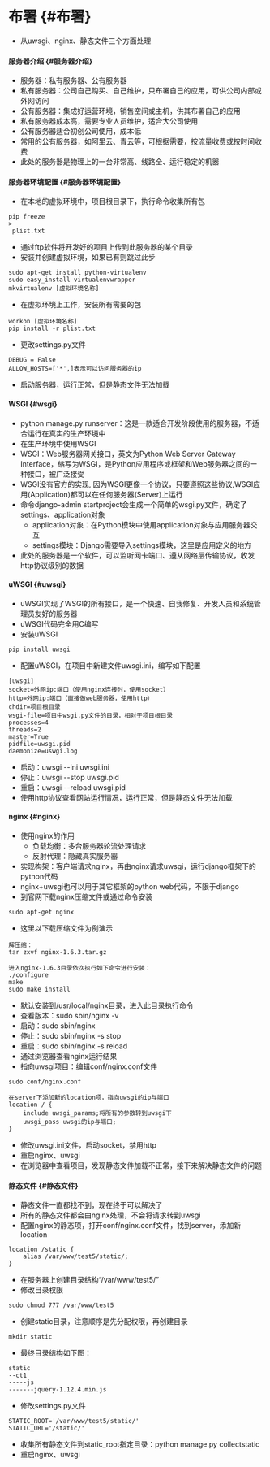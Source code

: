 # 布署 {#布署}

* 从uwsgi、nginx、静态文件三个方面处理

#### 服务器介绍 {#服务器介绍}

* 服务器：私有服务器、公有服务器
* 私有服务器：公司自己购买、自己维护，只布署自己的应用，可供公司内部或外网访问
* 公有服务器：集成好运营环境，销售空间或主机，供其布署自己的应用
* 私有服务器成本高，需要专业人员维护，适合大公司使用
* 公有服务器适合初创公司使用，成本低
* 常用的公有服务器，如阿里云、青云等，可根据需要，按流量收费或按时间收费
* 此处的服务器是物理上的一台非常高、线路全、运行稳定的机器

#### 服务器环境配置 {#服务器环境配置}

* 在本地的虚拟环境中，项目根目录下，执行命令收集所有包

```
pip freeze 
>
 plist.txt

```

* 通过ftp软件将开发好的项目上传到此服务器的某个目录
* 安装并创建虚拟环境，如果已有则跳过此步

```
sudo apt-get install python-virtualenv
sudo easy_install virtualenvwrapper
mkvirtualenv [虚拟环境名称]

```

* 在虚拟环境上工作，安装所有需要的包

```
workon [虚拟环境名称]
pip install -r plist.txt

```

* 更改settings.py文件

```
DEBUG = False
ALLOW_HOSTS=['*',]表示可以访问服务器的ip

```

* 启动服务器，运行正常，但是静态文件无法加载

#### WSGI {#wsgi}

* python manage.py runserver：这是一款适合开发阶段使用的服务器，不适合运行在真实的生产环境中
* 在生产环境中使用WSGI
* WSGI：Web服务器网关接口，英文为Python Web Server Gateway Interface，缩写为WSGI，是Python应用程序或框架和Web服务器之间的一种接口，被广泛接受
* WSGI没有官方的实现, 因为WSGI更像一个协议，只要遵照这些协议,WSGI应用\(Application\)都可以在任何服务器\(Server\)上运行
* 命令django-admin startproject会生成一个简单的wsgi.py文件，确定了settings、application对象
  * application对象：在Python模块中使用application对象与应用服务器交互
  * settings模块：Django需要导入settings模块，这里是应用定义的地方
* 此处的服务器是一个软件，可以监听网卡端口、遵从网络层传输协议，收发http协议级别的数据

#### uWSGI {#uwsgi}

* uWSGI实现了WSGI的所有接口，是一个快速、自我修复、开发人员和系统管理员友好的服务器
* uWSGI代码完全用C编写
* 安装uWSGI

```
pip install uwsgi

```

* 配置uWSGI，在项目中新建文件uwsgi.ini，编写如下配置

```
[uwsgi]
socket=外网ip:端口（使用nginx连接时，使用socket）
http=外网ip:端口（直接做web服务器，使用http）
chdir=项目根目录
wsgi-file=项目中wsgi.py文件的目录，相对于项目根目录
processes=4
threads=2
master=True
pidfile=uwsgi.pid
daemonize=uswgi.log

```

* 启动：uwsgi --ini uwsgi.ini
* 停止：uwsgi --stop uwsgi.pid
* 重启：uwsgi --reload uwsgi.pid
* 使用http协议查看网站运行情况，运行正常，但是静态文件无法加载

#### nginx {#nginx}

* 使用nginx的作用
  * 负载均衡：多台服务器轮流处理请求
  * 反射代理：隐藏真实服务器
* 实现构架：客户端请求nginx，再由nginx请求uwsgi，运行django框架下的python代码
* nginx+uwsgi也可以用于其它框架的python web代码，不限于django
* 到官网下载nginx压缩文件或通过命令安装

```
sudo apt-get nginx

```

* 这里以下载压缩文件为例演示

```
解压缩：
tar zxvf nginx-1.6.3.tar.gz

进入nginx-1.6.3目录依次执行如下命令进行安装：
./configure
make
sudo make install

```

* 默认安装到/usr/local/nginx目录，进入此目录执行命令
* 查看版本：sudo sbin/nginx -v
* 启动：sudo sbin/nginx
* 停止：sudo sbin/nginx -s stop
* 重启：sudo sbin/nginx -s reload
* 通过浏览器查看nginx运行结果
* 指向uwsgi项目：编辑conf/nginx.conf文件

```
sudo conf/nginx.conf

在server下添加新的location项，指向uwsgi的ip与端口
location / {
    include uwsgi_params;将所有的参数转到uwsgi下
    uwsgi_pass uwsgi的ip与端口;
}

```

* 修改uwsgi.ini文件，启动socket，禁用http
* 重启nginx、uwsgi
* 在浏览器中查看项目，发现静态文件加载不正常，接下来解决静态文件的问题

#### 静态文件 {#静态文件}

* 静态文件一直都找不到，现在终于可以解决了
* 所有的静态文件都会由nginx处理，不会将请求转到uwsgi
* 配置nginx的静态项，打开conf/nginx.conf文件，找到server，添加新location

```
location /static {
    alias /var/www/test5/static/;
}

```

* 在服务器上创建目录结构“/var/www/test5/”
* 修改目录权限

```
sudo chmod 777 /var/www/test5

```

* 创建static目录，注意顺序是先分配权限，再创建目录

```
mkdir static

```

* 最终目录结构如下图：

```
static
--ct1
-----js
-------jquery-1.12.4.min.js
```

* 修改settings.py文件

```
STATIC_ROOT='/var/www/test5/static/'
STATIC_URL='/static/'

```

* 收集所有静态文件到static\_root指定目录：python manage.py collectstatic
* 重启nginx、uwsgi 



